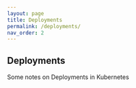 ```yaml
---
layout: page
title: Deployments
permalink: /deployments/
nav_order: 2
---
```


## Deployments

Some notes on Deployments in Kubernetes

